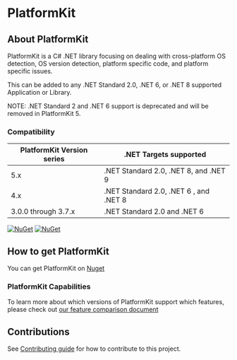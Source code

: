 # PlatformKit

## About PlatformKit

PlatformKit is a C# .NET library focusing on dealing with cross-platform OS detection, OS version detection, platform specific code, and platform specific issues.

This can be added to any .NET Standard 2.0, .NET 6, or .NET 8 supported Application or Library.

NOTE: .NET Standard 2 and .NET 6 support is deprecated and will be removed in PlatformKit 5.

### Compatibility 

| PlatformKit Version series | .NET Targets supported | 
|-|-|
| 5.x | .NET Standard 2.0, .NET 8, and .NET 9 |
| 4.x | .NET Standard 2.0, .NET 6 , and .NET 8 |
| 3.0.0 through 3.7.x | .NET Standard 2.0 and .NET 6 |

[![NuGet](https://img.shields.io/nuget/v/PlatformKit.svg)](https://www.nuget.org/packages/PlatformKit/) 
[![NuGet](https://img.shields.io/nuget/dt/PlatformKit.svg)](https://www.nuget.org/packages/PlatformKit/)

## How to get PlatformKit

You can get PlatformKit on [Nuget](https://www.nuget.org/packages/PlatformKit/)

### PlatformKit Capabilities
To learn more about which versions of PlatformKit support which features, please check out [our feature comparison document](docs/FeatureComparisonByPlatform.md)

## Contributions
See [Contributing guide](/CONTRIBUTING.md) for how to contribute to this project.
